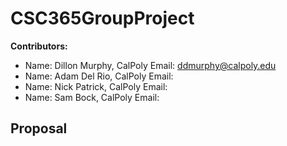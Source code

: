 # CSC365GroupProject

**Contributors:** 
- Name: Dillon Murphy, CalPoly Email: ddmurphy@calpoly.edu
- Name: Adam Del Rio, CalPoly Email:
- Name: Nick Patrick, CalPoly Email:
- Name: Sam Bock, CalPoly Email:

## Proposal
